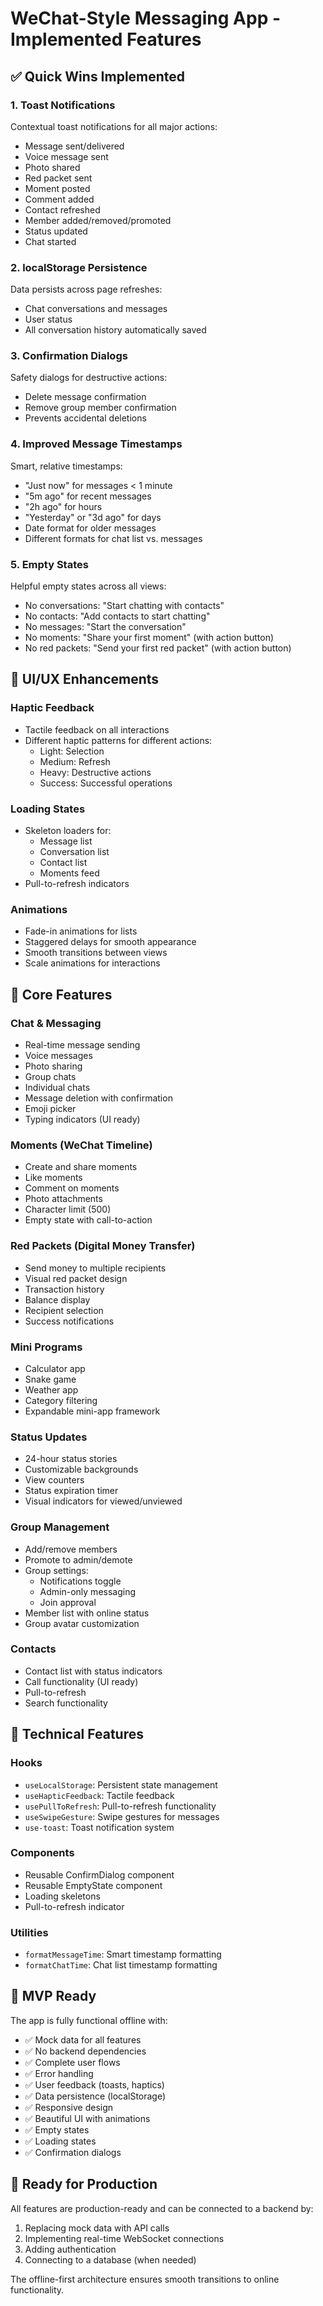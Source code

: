 # WeChat-Style Messaging App - Implemented Features

## ✅ Quick Wins Implemented

### 1. **Toast Notifications** 
Contextual toast notifications for all major actions:
- Message sent/delivered
- Voice message sent
- Photo shared
- Red packet sent
- Moment posted
- Comment added
- Contact refreshed
- Member added/removed/promoted
- Status updated
- Chat started

### 2. **localStorage Persistence**
Data persists across page refreshes:
- Chat conversations and messages
- User status
- All conversation history automatically saved

### 3. **Confirmation Dialogs**
Safety dialogs for destructive actions:
- Delete message confirmation
- Remove group member confirmation
- Prevents accidental deletions

### 4. **Improved Message Timestamps**
Smart, relative timestamps:
- "Just now" for messages < 1 minute
- "5m ago" for recent messages
- "2h ago" for hours
- "Yesterday" or "3d ago" for days
- Date format for older messages
- Different formats for chat list vs. messages

### 5. **Empty States**
Helpful empty states across all views:
- No conversations: "Start chatting with contacts"
- No contacts: "Add contacts to start chatting"
- No messages: "Start the conversation"
- No moments: "Share your first moment" (with action button)
- No red packets: "Send your first red packet" (with action button)

## 🎨 UI/UX Enhancements

### Haptic Feedback
- Tactile feedback on all interactions
- Different haptic patterns for different actions:
  - Light: Selection
  - Medium: Refresh
  - Heavy: Destructive actions
  - Success: Successful operations

### Loading States
- Skeleton loaders for:
  - Message list
  - Conversation list
  - Contact list
  - Moments feed
- Pull-to-refresh indicators

### Animations
- Fade-in animations for lists
- Staggered delays for smooth appearance
- Smooth transitions between views
- Scale animations for interactions

## 📱 Core Features

### Chat & Messaging
- Real-time message sending
- Voice messages
- Photo sharing
- Group chats
- Individual chats
- Message deletion with confirmation
- Emoji picker
- Typing indicators (UI ready)

### Moments (WeChat Timeline)
- Create and share moments
- Like moments
- Comment on moments
- Photo attachments
- Character limit (500)
- Empty state with call-to-action

### Red Packets (Digital Money Transfer)
- Send money to multiple recipients
- Visual red packet design
- Transaction history
- Balance display
- Recipient selection
- Success notifications

### Mini Programs
- Calculator app
- Snake game
- Weather app
- Category filtering
- Expandable mini-app framework

### Status Updates
- 24-hour status stories
- Customizable backgrounds
- View counters
- Status expiration timer
- Visual indicators for viewed/unviewed

### Group Management
- Add/remove members
- Promote to admin/demote
- Group settings:
  - Notifications toggle
  - Admin-only messaging
  - Join approval
- Member list with online status
- Group avatar customization

### Contacts
- Contact list with status indicators
- Call functionality (UI ready)
- Pull-to-refresh
- Search functionality

## 🔧 Technical Features

### Hooks
- `useLocalStorage`: Persistent state management
- `useHapticFeedback`: Tactile feedback
- `usePullToRefresh`: Pull-to-refresh functionality
- `useSwipeGesture`: Swipe gestures for messages
- `use-toast`: Toast notification system

### Components
- Reusable ConfirmDialog component
- Reusable EmptyState component
- Loading skeletons
- Pull-to-refresh indicator

### Utilities
- `formatMessageTime`: Smart timestamp formatting
- `formatChatTime`: Chat list timestamp formatting

## 🎯 MVP Ready

The app is fully functional offline with:
- ✅ Mock data for all features
- ✅ No backend dependencies
- ✅ Complete user flows
- ✅ Error handling
- ✅ User feedback (toasts, haptics)
- ✅ Data persistence (localStorage)
- ✅ Responsive design
- ✅ Beautiful UI with animations
- ✅ Empty states
- ✅ Loading states
- ✅ Confirmation dialogs

## 🚀 Ready for Production

All features are production-ready and can be connected to a backend by:
1. Replacing mock data with API calls
2. Implementing real-time WebSocket connections
3. Adding authentication
4. Connecting to a database (when needed)

The offline-first architecture ensures smooth transitions to online functionality.

